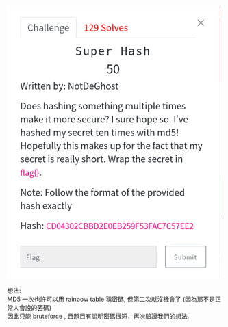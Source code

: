 ![question](https://github.com/dreamisadream/CTF/blob/master/CTF_CONTEST/2019/RedpwnCTF/crypto/Super%20Hash/pic1.png)

想法:<br>
	MD5 一次也許可以用 rainbow table 猜密碼, 但第二次就沒機會了 (因為那不是正常人會設的密碼) <br>
	因此只能 bruteforce , 且題目有說明密碼很短，再次驗證我們的想法. <br>

